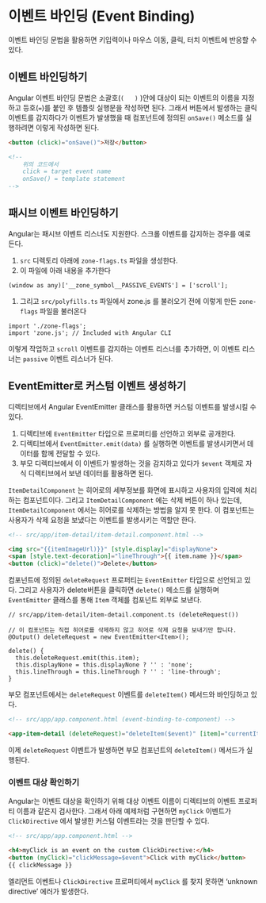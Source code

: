 # 이벤트 바인딩 (Event Binding)

이벤트 바인딩 문법을 활용하면 키입력이나 마우스 이동, 클릭, 터치 이벤트에 반응할 수 있다.



## 이벤트 바인딩하기

Angular 이벤트 바인딩 문법은 소괄호(`(   )` )안에 대상이 되는 이벤트의 이름을 지정하고 등호(`=`)를 붙인 후 템플릿 실행문을 작성하면 된다. 그래서 버튼에서 발생하는 클릭 이벤트를 감지하다가 이벤트가 발생했을 때 컴포넌트에 정의된 `onSave()` 메소드를 실행하려면 이렇게 작성하면 된다.

```html
<button (click)="onSave()">저장</button>

<!-- 
	위의 코드에서
	click = target event name
	onSave() = template statement
-->
```



## 패시브 이벤트 바인딩하기

Angular는 패시브 이벤트 리스너도 지원한다. 스크롤 이벤트를 감지하는 경우를 예로 든다.

1. `src` 디렉토리 아래에 `zone-flags.ts` 파일을 생성한다.
2. 이 파일에 아래 내용을 추가한다

```tsx
(window as any)['__zone_symbol__PASSIVE_EVENTS'] = ['scroll'];
```

1. 그리고 `src/polyfills.ts` 파일에서 zone.js 를 불러오기 전에 이렇게 만든 `zone-flags` 파일을 불러온다

```tsx
import './zone-flags';
import 'zone.js'; // Included with Angular CLI
```

이렇게 작업하고 `scroll` 이벤트를 감지하는 이벤트 리스너를 추가하면, 이 이벤트 리스너는 `passive` 이벤트 리스너가 된다.



## EventEmitter로 커스텀 이벤트 생성하기

디렉티브에서 Angular EventEmitter 클래스를 활용하면 커스텀 이벤트를 발생시킬 수 있다.

1. 디렉티브에 `EventEmitter` 타입으로 프로퍼티를 선언하고 외부로 공개한다.
2. 디렉티브에서 `EventEmitter.emit(data)` 를 실행하면 이벤트를 발생시키면서 데이터를 함께 전달할 수 있다.
3. 부모 디렉티브에서 이 이벤트가 발생하는 것을 감지하고 있다가 `$event` 객체로 자식 디렉티브에서 보낸 데이터를 활용하면 된다.

`ItemDetailComponent` 는 히어로의 세부정보를 화면에 표시하고 사용자의 입력에 처리하는 컴포넌트이다. 그리고 `ItemDetailComponent` 에는 삭제 버튼이 하나 있는데, `ItemDetailComponent` 에서는 히어로를 삭제하는 방법을 알지 못 한다. 이 컴포넌트는 사용자가 삭제 요청을 보냈다는 이벤트를 발생시키는 역할만 한다.

```html
<!-- src/app/item-detail/item-detail.component.html -->

<img src="{{itemImageUrl)}}" [style.display]="displayNone">
<span [style.text-decoration]="lineThrough">{{ item.name }}</span>
<button (click)="delete()">Delete</button>
```

컴포넌트에 정의된 `deleteRequest` 프로퍼티는 `EventEmitter` 타입으로 선언되고 있다. 그리고 사용자가 delete버튼을 클릭하면 `delete()` 메소드를 실행하며 `EventEmitter` 클래스를 통해 `Item` 객체를 컴포넌트 외부로 보낸다.

```tsx
// src/app/item-detail/item-detail.component.ts (deleteRequest())

// 이 컴포넌트는 직접 히어로를 삭제하지 않고 히어로 삭제 요청을 보내기만 합니다.
@Output() deleteRequest = new EventEmitter<Item>();

delete() {
  this.deleteRequest.emit(this.item);
  this.displayNone = this.displayNone ? '' : 'none';
  this.lineThrough = this.lineThrough ? '' : 'line-through';
}
```

부모 컴포넌트에서는 `deleteRequest` 이벤트를 `deleteItem()` 메서드와 바인딩하고 있다.

```html
<!-- src/app/app.component.html (event-binding-to-component) -->

<app-item-detail (deleteRequest)="deleteItem($event)" [item]="currentItem"></app-item-detail>
```

이제 `deleteRequest` 이벤트가 발생하면 부모 컴포넌트의 `deleteItem()` 메서드가 실행된다.



### 이벤트 대상 확인하기

Angular는 이벤트 대상을 확인하기 위해 대상 이벤트 이름이 디렉티브의 이벤트 프로퍼티 이름과 같은지 검사한다. 그래서 아래 예제처럼 구현하면 `myClick` 이벤트가 `ClickDirective` 에서 발생한 커스텀 이벤트라는 것을 판단할 수 있다.

```html
<!-- src/app/app.component.html -->

<h4>myClick is an event on the custom ClickDirective:</h4>
<button (myClick)="clickMessage=$event">Click with myClick</button>
{{ clickMessage }}
```

엘리먼트 이벤트나 `ClickDirective` 프로퍼티에서 `myClick` 를 찾지 못하면 ‘unknown directive’ 에러가 발생한다.